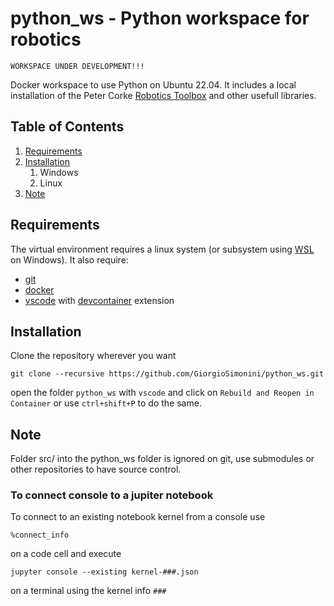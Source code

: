 # python_ws - Python workspace for robotics

<!-- ![intro image](./media/intro_image) -->
`WORKSPACE UNDER DEVELOPMENT!!!`

Docker workspace to use Python on Ubuntu 22.04. It includes a local installation of the Peter Corke [Robotics Toolbox](https://github.com/petercorke/robotics-toolbox-python) and other usefull libraries.

## Table of Contents
1. [Requirements](#Requirements)
1. [Installation](#Installation)
   1. Windows
   1. Linux
1. [Note](#Note)

## Requirements
The virtual environment requires a linux system (or subsystem using [WSL](https://ubuntu.com/wsl) on Windows). It also require:
* [git](https://git-scm.com/)
* [docker](https://www.docker.com/)
* [vscode](https://code.visualstudio.com/) with [devcontainer](https://marketplace.visualstudio.com/items?itemName=ms-vscode-remote.remote-containers) extension

## Installation
Clone the repository wherever you want

	git clone --recursive https://github.com/GiorgioSimonini/python_ws.git

open the folder `python_ws` with `vscode` and click on `Rebuild and Reopen in Container` or use `ctrl+shift+P` to do the same.

## Note
Folder src/ into the python_ws folder is ignored on git, use submodules or other repositories to have source control.

### To connect console to a jupiter notebook
To connect to an existing notebook kernel from a console use

	%connect_info

on a code cell and execute
 
 	jupyter console --existing kernel-###.json

on a terminal using the kernel info ```###```

